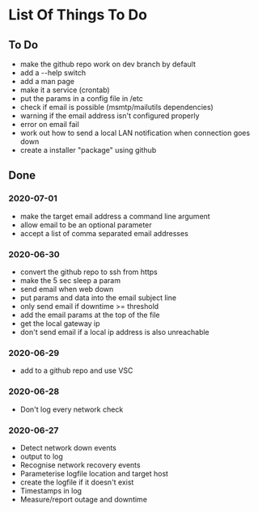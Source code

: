 # List Of Things To Do
## To Do
* make the github repo work on dev branch by default
* add a --help switch
* add a man page
* make it a service (crontab)
* put the params in a config file in /etc
* check if email is possible (msmtp/mailutils dependencies)
* warning if the email address isn't configured properly
* error on email fail
* work out how to send a local LAN notification when connection goes down
* create a installer "package" using github

## Done
### 2020-07-01
* make the target email address a command line argument
* allow email to be an optional parameter
* accept a list of comma separated email addresses

### 2020-06-30
* convert the github repo to ssh from https
* make the 5 sec sleep a param
* send email when web down
* put params and data into the email subject line
* only send email if downtime >= threshold
* add the email params at the top of the file
* get the local gateway ip
* don't send email if a local ip address is also unreachable

### 2020-06-29
* add to a github repo and use VSC

### 2020-06-28
* Don't log every network check

### 2020-06-27
* Detect network down events
* output to log
* Recognise network recovery events
* Parameterise logfile location and target host
* create the logfile if it doesn't exist
* Timestamps in log
* Measure/report outage and downtime

